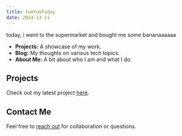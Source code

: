 ```yaml
---
title: YumYumToday
date: 2024-13-11
---
```



today, i went to the supermarket and bought me some bananaaaaaa

- **Projects:** A showcase of my work.
- **Blog:** My thoughts on various tech topics.
- **About Me:** A bit about who I am and what I do.

## Projects
Check out my latest project [here](link-to-project).

## Contact Me
Feel free to [reach out](mailto:your-email@example.com) for collaboration or questions.
